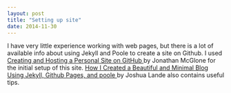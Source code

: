 ```yaml
---
layout: post
title: "Setting up site"
date: 2014-11-30
---
```


I have very little experience working with web pages, but there is a lot of available info about using Jekyll and Poole to create a site on Github. I used <a href="http://jmcglone.com/guides/github-pages/" a>  Creating and Hosting a Personal Site on GitHub </a> by Jonathan McGlone for the initial setup of this site.  <a href="http://joshualande.com/jekyll-github-pages-poole/" a> How I Created a Beautiful and Minimal Blog Using Jekyll, Github Pages, and poole </a> by Joshua Lande also contains useful tips.
